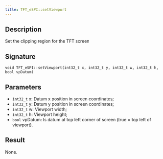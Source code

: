 ```yaml
---
title: TFT_eSPI::setViewport
---
```


## Description

Set the clipping region for the TFT screen

## Signature

`void TFT_eSPI::setViewport(int32_t x, int32_t y, int32_t w, int32_t h, bool vpDatum)`

## Parameters

* `ìnt32_t` x: Datum x position in screen coordinates;
* `ìnt32_t` y: Datum y position in screen coordinates;
* `ìnt32_t` w: Viewport width;
* `ìnt32_t` h: Viewport height;
* `bool` vpDatum: Is datum at top left corner of screen (true = top left of viewport).
 
## Result

None.

<!--
## Example

Cpp example of method in the context. Including all needed `#include`

``` cpp
#include <TFT_eSPI.h>

```
-->